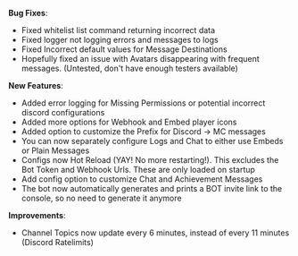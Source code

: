 **Bug Fixes**:

* Fixed whitelist list command returning incorrect data
* Fixed logger not logging errors and messages to logs
* Fixed Incorrect default values for Message Destinations
* Hopefully fixed an issue with Avatars disappearing with frequent messages. (Untested, don't have enough testers available)

**New Features**:

* Added error logging for Missing Permissions or potential incorrect discord configurations
* Added more options for Webhook and Embed player icons
* Added option to customize the Prefix for Discord -> MC messages
* You can now separately configure Logs and Chat to either use Embeds or Plain Messages
* Configs now Hot Reload (YAY! No more restarting!). This excludes the Bot Token and Webhook Urls. These are only loaded on startup
* Add config option to customize Chat and Achievement Messages
* The bot now automatically generates and prints a BOT invite link to the console, so no need to generate it anymore

**Improvements**:

* Channel Topics now update every 6 minutes, instead of every 11 minutes (Discord Ratelimits)
